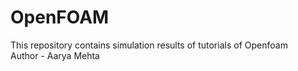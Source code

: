 # OpenFOAM
This repository contains simulation results of tutorials of Openfoam
<br>
Author - Aarya Mehta
